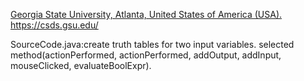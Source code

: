 [Georgia State University, Atlanta, United States of America (USA).](https://catalogs.gsu.edu/preview_entity.php?catoid=4&ent_oid=231&returnto=562) https://csds.gsu.edu/

SourceCode.java:create truth tables for two input variables.
selected method(actionPerformed, actionPerformed, addOutput, addInput, mouseClicked, evaluateBoolExpr).
